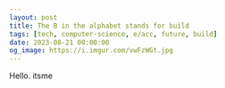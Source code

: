 ```yaml
---
layout: post
title: The B in the alphabet stands for build
tags: [tech, computer-science, e/acc, future, build]
date: 2023-08-21 00:00:00
og_image: https://i.imgur.com/vwFzWGt.jpg
---
```


Hello.
itsme